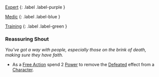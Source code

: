 
[Expert](Game/Expert-List)
{: .label .label-purple }

[Medic](Game/Medic)
{: .label .label-blue }

[Training](Game/Training-List)
{: .label .label-green }
### Reassuring Shout
*You've got a way with people, especially those on the brink of death, making sure they have faith.*
* As a [Free Action](Game/Core/Terminology#Free%20Action) spend 2 [Power](Game/Additional-Attributes#Power) to remove the [Defeated](Game/Core/Effects#Defeated) effect from a [Character](Game/Core/Terminology#Character).

